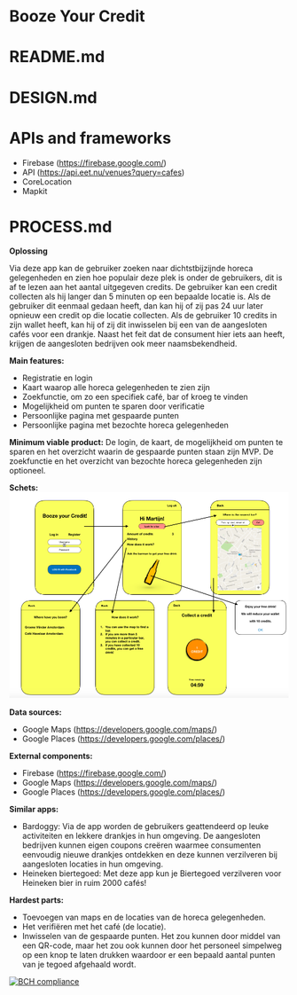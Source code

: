 # Booze Your Credit

# README.md

# DESIGN.md

# APIs and frameworks


- Firebase (https://firebase.google.com/)
- API (https://api.eet.nu/venues?query=cafes)
- CoreLocation
- Mapkit





# PROCESS.md
**Oplossing**

Via deze app kan de gebruiker zoeken naar dichtstbijzijnde horeca gelegenheden en zien hoe populair deze plek is onder de gebruikers, dit is af te lezen aan het aantal uitgegeven credits. De gebruiker kan een credit collecten als hij langer dan 5 minuten op een bepaalde locatie is. Als de gebruiker dit eenmaal gedaan heeft, dan kan hij of zij pas 24 uur later opnieuw een credit op die locatie collecten. Als de gebruiker 10 credits in zijn wallet heeft, kan hij of zij dit inwisselen bij een van de aangesloten cafés voor een drankje. Naast het feit dat de consument hier iets aan heeft, krijgen de aangesloten bedrijven ook meer naamsbekendheid.

**Main features:**
-    Registratie en login
-    Kaart waarop alle horeca gelegenheden te zien zijn
-    Zoekfunctie, om zo een specifiek café, bar of kroeg te vinden
-    Mogelijkheid om punten te sparen door verificatie
-    Persoonlijke pagina met gespaarde punten
-    Persoonlijke pagina met bezochte horeca gelegenheden

**Minimum viable product:**
De login, de kaart, de mogelijkheid om punten te sparen en het overzicht waarin de gespaarde punten staan zijn MVP. De zoekfunctie en het overzicht van bezochte horeca gelegenheden zijn optioneel.

**Schets:**
![](https://raw.githubusercontent.com/MartijnBlauw/Project/master/doc/Sketch%20Booze%20your%20Credit%202.0.png)

**Data sources:**
-    Google Maps (https://developers.google.com/maps/)
-    Google Places (https://developers.google.com/places/)

**External components:**
-    Firebase (https://firebase.google.com/)
-    Google Maps (https://developers.google.com/maps/)
-    Google Places (https://developers.google.com/places/)

**Similar apps:**
-    Bardoggy: Via de app worden de gebruikers geattendeerd op leuke activiteiten en lekkere drankjes in hun omgeving. De aangesloten bedrijven kunnen eigen coupons creëren waarmee consumenten eenvoudig nieuwe drankjes ontdekken en deze kunnen verzilveren bij aangesloten locaties in hun omgeving.
-    Heineken biertegoed: Met deze app kun je Biertegoed verzilveren voor Heineken bier in ruim 2000 cafés!

**Hardest parts:**
-    Toevoegen van maps en de locaties van de horeca gelegenheden.
-    Het verifiëren met het café (de locatie).
-    Inwisselen van de gespaarde punten. Het zou kunnen door middel van een QR-code, maar het zou ook kunnen door het personeel simpelweg op een knop te laten drukken waardoor er een bepaald aantal punten van je tegoed afgehaald wordt.

[![BCH compliance](https://bettercodehub.com/edge/badge/MartijnBlauw/Project?branch=master)](https://bettercodehub.com/)

